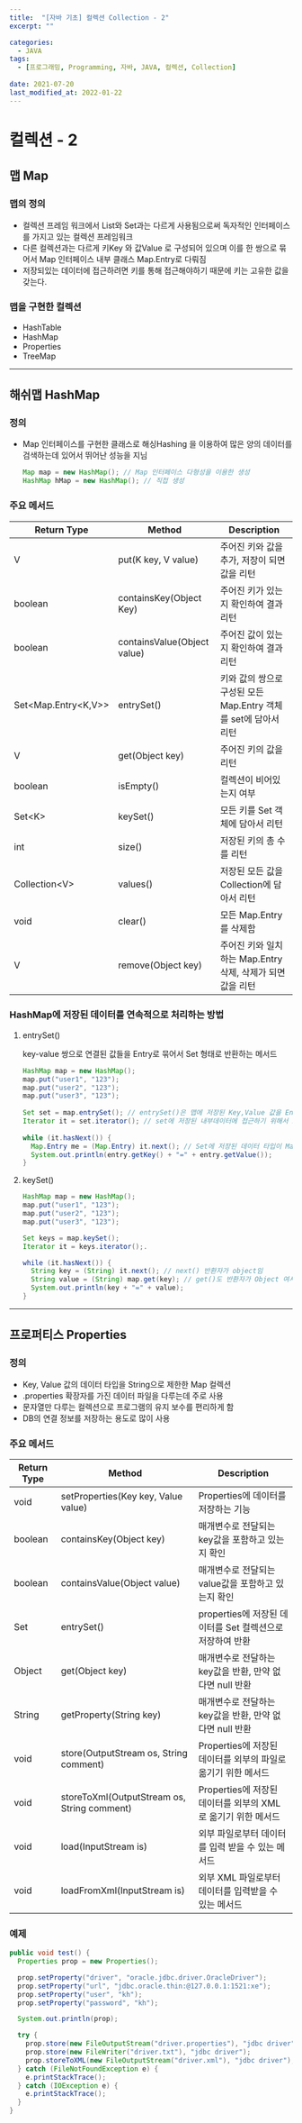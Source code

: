 ```yaml
---
title:  "[자바 기초] 컬렉션 Collection - 2"
excerpt: ""

categories:
  - JAVA
tags:
  - [프로그래밍, Programming, 자바, JAVA, 컬렉션, Collection]
 
date: 2021-07-20
last_modified_at: 2022-01-22
---
```


# 컬렉션 - 2

## 맵 Map

### 맵의 정의
- 컬렉션 프레임 워크에서 List와 Set과는 다르게 사용됨으로써 독자적인 인터페이스를 가지고 있는 컬렉션 프레임워크
- 다른 컬렉션과는 다르게 키Key 와 값Value 로 구성되어 있으며 이를 한 쌍으로 묶어서 Map 인터페이스 내부 클래스 Map.Entry로 다뤄짐
- 저장되있는 데이터에 접근하려면 키를 통해 접근해야하기 때문에 키는 고유한 값을 갖는다.

### 맵을 구현한 컬렉션
- HashTable
- HashMap
- Properties
- TreeMap

---

## 해쉬맵 HashMap

### 정의
  - Map 인터페이스를 구현한 클래스로 해싱Hashing 을 이용하여 많은 양의 데이터를 검색하는데 있어서 뛰어난 성능을 지님
    ```java
    Map map = new HashMap(); // Map 인터페이스 다형성을 이용한 생성
    HashMap hMap = new HashMap(); // 직접 생성
    ```

### 주요 메서드

|Return Type            |Method                     |Description                |
|-----------------------|---------------------------|---------------------------|
|V                      |put(K key, V value)        |주어진 키와 값을 추가, 저장이 되면 값을 리턴 |
|boolean                |containsKey(Object Key)    |주어진 키가 있는지 확인하여 결과 리턴      |
|boolean                |containsValue(Object value)|주어진 값이 있는지 확인하여 결과 리턴      |
|Set\<Map.Entry\<K,V\>\>|entrySet()                 |키와 값의 쌍으로 구성된 모든 Map.Entry 객체를 set에 담아서 리턴|
|V                      |get(Object key)            |주어진 키의 값을 리턴               |
|boolean                |isEmpty()                  |컬렉션이 비어있는지 여부              |
|Set\<K\>               |keySet()                   |모든 키를 Set 객체에 담아서 리턴       |
|int                    |size()                     |저장된 키의 총 수를 리턴             |
|Collection\<V\>        |values()                   |저장된 모든 값을 Collection에 담아서 리턴|
|void                   |clear()                    |모든 Map.Entry를 삭제함          |
|V                      |remove(Object key)         |주어진 키와 일치하는 Map.Entry 삭제, 삭제가 되면 값을 리턴|


### HashMap에 저장된 데이터를 연속적으로 처리하는 방법
  1. entrySet()
  
      key-value 쌍으로 연결된 값들을 Entry로 묶어서 Set 형태로 반환하는 메서드
      ```java
      HashMap map = new HashMap();
      map.put("user1", "123");
      map.put("user2", "123");
      map.put("user3", "123");
  
      Set set = map.entrySet(); // entrySet()은 맵에 저장된 Key,Value 값을 Entry로 다뤄서 Set으로 반환
      Iterator it = set.iterator(); // set에 저장된 내부데이터에 접근하기 위해서 Iterator 생성
        
      while (it.hasNext()) {
        Map.Entry me = (Map.Entry) it.next(); // Set에 저장된 데이터 타입이 Map.Entry이기 때문에 iterator을 통해서 Map.Entry에 데이터를 다시 담는다
        System.out.println(entry.getKey() + "=" + entry.getValue());
      }
      ```
  
  2. keySet()
  
      ```java
      HashMap map = new HashMap();
      map.put("user1", "123");
      map.put("user2", "123");
      map.put("user3", "123");

      Set keys = map.keySet();
      Iterator it = keys.iterator();.

      while (it.hasNext()) {
        String key = (String) it.next(); // next() 반환자가 object임
        String value = (String) map.get(key); // get()도 반환자가 Object 여서 String으로 형변환
        System.out.println(key + "=" + value);
      }
      ```

---

## 프로퍼티스 Properties

### 정의
  - Key, Value 값의 데이터 타입을 String으로 제한한 Map 컬렉션
  - .properties 확장자를 가진 데이터 파일을 다루는데 주로 사용
  - 문자열만 다루는 컬렉션으로 프로그램의 유지 보수를 편리하게 함
  - DB의 연결 정보를 저장하는 용도로 많이 사용

### 주요 메서드

|Return Type            |Method                                     |Description                |
|-----------------------|-------------------------------------------|---------------------------|
|void                   |setProperties(Key key, Value value)        |Properties에 데이터를 저장하는 기능   |
|boolean                |containsKey(Object key)                    |매개변수로 전달되는 key값을 포함하고 있는지 확인|
|boolean                |containsValue(Object value)                |매개변수로 전달되는 value값을 포함하고 있는지 확인|
|Set                    |entrySet()                                 |properties에 저장된 데이터를 Set 컬렉션으로 저장하여 반환|
|Object                 |get(Object key)                            |매개변수로 전달하는 key값을 반환, 만약 없다면 null 반환|
|String                 |getProperty(String key)                    |매개변수로 전달하는 key값을 반환, 만약 없다면 null 반환|
|void                   |store(OutputStream os, String comment)     |Properties에 저장된 데이터를 외부의 파일로 옮기기 위한 메서드|
|void                   |storeToXml(OutputStream os, String comment)|Properties에 저장된 데이터를 외부의 XML로 옮기기 위한 메서드|
|void                   |load(InputStream is)                       |외부 파일로부터 데이터를 입력 받을 수 있는 메서드|
|void                   |loadFromXml(InputStream is)                |외부 XML 파일로부터 데이터를 입력받을 수 있는 메서드|

### 예제

```java
public void test() {
  Properties prop = new Properties();

  prop.setProperty("driver", "oracle.jdbc.driver.OracleDriver");
  prop.setProperty("url", "jdbc.oracle.thin:@127.0.0.1:1521:xe");
  prop.setProperty("user", "kh");
  prop.setProperty("password", "kh");

  System.out.println(prop);

  try {
    prop.store(new FileOutputStream("driver.properties"), "jdbc driver");
    prop.store(new FileWriter("driver.txt"), "jdbc driver");
    prop.storeToXML(new FileOutputStream("driver.xml"), "jdbc driver");
  } catch (FileNotFoundException e) {
    e.printStackTrace();
  } catch (IOException e) {
    e.printStackTrace();
  }
}
```
